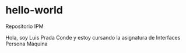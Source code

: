 # hello-world
Repositorio IPM

Hola, soy Luis Prada Conde y estoy cursando la asignatura de Interfaces Persona Máquina
